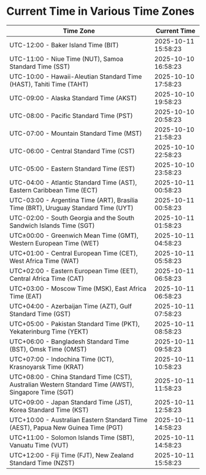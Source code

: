 # Current Time in Various Time Zones

| Time Zone | Current Time |
|-----------|--------------|
| UTC-12:00 - Baker Island Time (BIT) | 2025-10-11 15:58:23 |
| UTC-11:00 - Niue Time (NUT), Samoa Standard Time (SST) | 2025-10-10 16:58:23 |
| UTC-10:00 - Hawaii-Aleutian Standard Time (HAST), Tahiti Time (TAHT) | 2025-10-10 17:58:23 |
| UTC-09:00 - Alaska Standard Time (AKST) | 2025-10-10 19:58:23 |
| UTC-08:00 - Pacific Standard Time (PST) | 2025-10-10 20:58:23 |
| UTC-07:00 - Mountain Standard Time (MST) | 2025-10-10 21:58:23 |
| UTC-06:00 - Central Standard Time (CST) | 2025-10-10 22:58:23 |
| UTC-05:00 - Eastern Standard Time (EST) | 2025-10-10 23:58:23 |
| UTC-04:00 - Atlantic Standard Time (AST), Eastern Caribbean Time (ECT) | 2025-10-11 00:58:23 |
| UTC-03:00 - Argentina Time (ART), Brasília Time (BRT), Uruguay Standard Time (UYT) | 2025-10-11 00:58:23 |
| UTC-02:00 - South Georgia and the South Sandwich Islands Time (SGT) | 2025-10-11 01:58:23 |
| UTC±00:00 - Greenwich Mean Time (GMT), Western European Time (WET) | 2025-10-11 04:58:23 |
| UTC+01:00 - Central European Time (CET), West Africa Time (WAT) | 2025-10-11 05:58:23 |
| UTC+02:00 - Eastern European Time (EET), Central Africa Time (CAT) | 2025-10-11 06:58:23 |
| UTC+03:00 - Moscow Time (MSK), East Africa Time (EAT) | 2025-10-11 06:58:23 |
| UTC+04:00 - Azerbaijan Time (AZT), Gulf Standard Time (GST) | 2025-10-11 07:58:23 |
| UTC+05:00 - Pakistan Standard Time (PKT), Yekaterinburg Time (YEKT) | 2025-10-11 08:58:23 |
| UTC+06:00 - Bangladesh Standard Time (BST), Omsk Time (OMST) | 2025-10-11 09:58:23 |
| UTC+07:00 - Indochina Time (ICT), Krasnoyarsk Time (KRAT) | 2025-10-11 10:58:23 |
| UTC+08:00 - China Standard Time (CST), Australian Western Standard Time (AWST), Singapore Time (SGT) | 2025-10-11 11:58:23 |
| UTC+09:00 - Japan Standard Time (JST), Korea Standard Time (KST) | 2025-10-11 12:58:23 |
| UTC+10:00 - Australian Eastern Standard Time (AEST), Papua New Guinea Time (PGT) | 2025-10-11 14:58:23 |
| UTC+11:00 - Solomon Islands Time (SBT), Vanuatu Time (VUT) | 2025-10-11 14:58:23 |
| UTC+12:00 - Fiji Time (FJT), New Zealand Standard Time (NZST) | 2025-10-11 15:58:23 |
